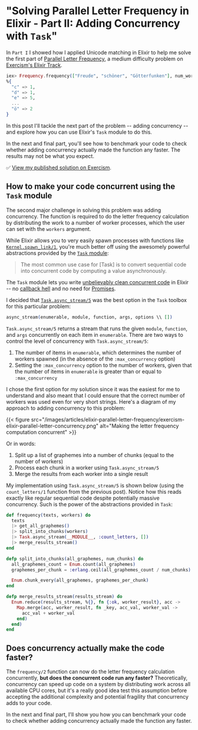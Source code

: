# "Solving Parallel Letter Frequency in Elixir - Part II: Adding Concurrency with `Task`"

In `Part I` I showed how I applied Unicode matching in Elixir to help me solve the first part of [Parallel Letter Frequency](https://exercism.io/tracks/elixir/exercises/parallel-letter-frequency), a medium difficulty problem on [Exercism's Elixir Track](https://exercism.io/tracks/elixir).

```elixir
iex> Frequency.frequency(["Freude", "schöner", "Götterfunken"], num_workers)
%{
  "c" => 1, 
  "d" => 1, 
  "e" => 5, 
  ...
  "ö" => 2
}
```

In this post I'll tackle the next part of the problem -- adding concurrency -- and explore how you can use Elixir's `Task` module to do this.

In the next and final part, you'll see how to benchmark your code to check whether adding concurrency actually made the function any faster. The results may not be what you expect.

✅ [View my published solution on Exercism](https://exercism.io/tracks/elixir/exercises/parallel-letter-frequency/solutions/cc80004beded4749bce81b5dc0820952).

## How to make your code concurrent using the `Task` module

The second major challenge in solving this problem was adding concurrency. The function is required to do the letter frequency calculation by distributing the work to a number of worker processes, which the user can set with the `workers` argument.

While Elixir allows you to very easily spawn processes with functions like [`Kernel.spawn_link/1`](https://hexdocs.pm/elixir/Kernel.html#spawn_link/1), you're much better off using the awesomely powerful abstractions provided by the [`Task` module](https://hexdocs.pm/elixir/Task.html):

> The most common use case for [Task] is to convert sequential code into concurrent code by computing a value asynchronously.

The `Task` module lets you write [unbelievably clean concurrent code](https://www.toptechskills.com/elixir-phoenix-tutorials-courses/clean-concurrent-code-elixir-task-module/) in Elixir -- no [callback hell](http://callbackhell.com/) and no need for [Promises](https://javascript.info/promise-basics). 

I decided that [`Task.async_stream/5`](https://hexdocs.pm/elixir/Task.html#async_stream/5) was the best option in the `Task` toolbox for this particular problem:

```elixir
async_stream(enumerable, module, function, args, options \\ [])
```

`Task.async_stream/5` returns a stream that runs the given `module`, `function`, and `args` concurrently on each item in `enumerable`. There are two ways to control the level of concurrency with `Task.async_stream/5`:

1. The number of items in `enumerable`, which determines the number of workers spawned (in the absence of the `:max_concurrency` option)
2. Setting the `:max_concurrency` option to the number of workers, given that the number of items in `enumerable` is greater than or equal to `:max_concurrency`

I chose the first option for my solution since it was the easiest for me to understand and also meant that I could ensure that the correct number of workers was used even for very short strings. Here's a diagram of my approach to adding concurrency to this problem:

{{< figure src="/images/articles/elixir-parallel-letter-frequency/exercism-elixir-parallel-letter-concurrency.png" alt="Making the letter frequency computation concurrent" >}}

Or in words:

1. Split up a list of graphemes into a number of chunks (equal to the number of workers)
2. Process each chunk in a worker using `Task.async_stream/5`
3. Merge the results from each worker into a single result

My implementation using `Task.async_stream/5` is shown below (using the `count_letters/1` function from the previous post). Notice how this reads exactly like regular sequential code despite potentially massive concurrency. Such is the power of the abstractions provided in `Task`:

```elixir
def frequency(texts, workers) do
  texts
  |> get_all_graphemes()
  |> split_into_chunks(workers)
  |> Task.async_stream(__MODULE__, :count_letters, [])
  |> merge_results_stream()
end

defp split_into_chunks(all_graphemes, num_chunks) do
  all_graphemes_count = Enum.count(all_graphemes)
  graphemes_per_chunk = :erlang.ceil(all_graphemes_count / num_chunks)

  Enum.chunk_every(all_graphemes, graphemes_per_chunk)
end

defp merge_results_stream(results_stream) do
  Enum.reduce(results_stream, %{}, fn {:ok, worker_result}, acc ->
    Map.merge(acc, worker_result, fn _key, acc_val, worker_val ->
      acc_val + worker_val
    end)
  end)
end
```

## Does concurrency actually make the code faster?

The `frequency/2` function can now do the letter frequency calculation concurrently, **but does the concurrent code run any faster?** Theoretically, concurrency can speed up code on a system by distributing work across all available CPU cores, but it's a really good idea test this assumption before accepting the additional complexity and potential fragility that concurrency adds to your code.

In the next and final part, I'll show you how you can benchmark your code to check whether adding concurrency actually made the function any faster.
